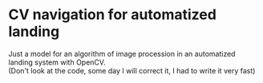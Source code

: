 <h1>CV navigation for automatized landing</h1>
Just a model for an algorithm of image procession in an automatized landing system with OpenCV. <br>(Don't look at the code, some day I will correct it, I had to write it very fast)
